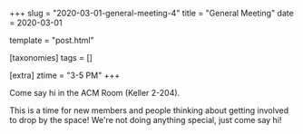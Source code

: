 +++
slug = "2020-03-01-general-meeting-4"
title = "General Meeting"
date = 2020-03-01

template = "post.html"

[taxonomies]
tags = []

[extra]
ztime = "3-5 PM"
+++

Come say hi in the ACM Room (Keller 2-204).

<!-- more -->

This is a time for new members and people thinking about getting involved to drop by the space! We're not doing anything special, just come say hi!
